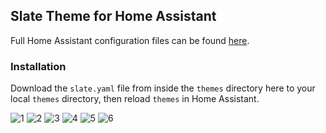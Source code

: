 ## Slate Theme for Home Assistant
Full Home Assistant configuration files can be found [here](https://github.com/seangreen2/home_assistant).

### Installation

Download the `slate.yaml` file from inside the `themes` directory here to your local `themes` directory, then reload `themes` in Home Assistant.

![1](https://i.imgur.com/LRmZRzq.png)
![2](https://i.imgur.com/55zhHu6.png)
![3](https://i.imgur.com/vWPci9f.png)
![4](https://i.imgur.com/oToTiB2.png)
![5](https://i.imgur.com/hlKHTAa.png)
![6](https://i.imgur.com/SYsRTYW.png)
